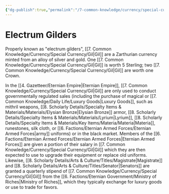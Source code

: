 ```yaml
---
{"dg-publish":true,"permalink":"/7-common-knowledge/currency/special-currency/gil/","noteIcon":""}
---
```


# Electrum Gilders

Properly known as "electrum gilders", [[7. Common Knowledge/Currency/Special Currency/Gil\|Gil]] are a Zarthurian currency minted from an alloy of silver and gold. One [[7. Common Knowledge/Currency/Special Currency/Gil\|Gil]] is worth 5 Sterling; two [[7. Common Knowledge/Currency/Special Currency/Gil\|Gil]] are worth one Crown.  

In the [[4. Gazetteer/Eternian Empire\|Eternian Empire]], [[7. Common Knowledge/Currency/Special Currency/Gil\|Gil]] are only used to conduct governmentally regulated sales (including the purchase of magical or [[7. Common Knowledge/Daily Life/Luxury Goods\|Luxury Goods]], such as mithril weapons, [[8. Scholarly Details/Specialty Items & Materials/Materials/Elysian Bronze\|Elysian Bronze]] armor, [[8. Scholarly Details/Specialty Items & Materials/Materials/Lyrium\|Lyrium]], [[8. Scholarly Details/Specialty Items & Materials/Key Items/Materia/Materia\|Materia]], runestones, silk cloth, or [[6. Factions/Eternian Armed Forces/Eternian Armed Forces\|army]] uniforms) or in the black market. Members of the [[6. Factions/Eternian Armed Forces/Eternian Armed Forces\|Eternian Armed Forces]] are given a portion of their salary in [[7. Common Knowledge/Currency/Special Currency/Gil\|Gil]] which they are then expected to use to upgrade their equipment or replace old uniforms. Likewise, [[8. Scholarly Details/Arts & Culture/Titles/Magistrate\|Magistrate]] and [[8. Scholarly Details/Arts & Culture/Titles/Senator\|Senators]] are granted a quarterly stipend of [[7. Common Knowledge/Currency/Special Currency/Gil\|Gil]] from the [[6. Factions/Eternian Government/Ministry of Riches\|Ministry of Riches]], which they typically exchange for luxury goods or use to trade for favors. 

